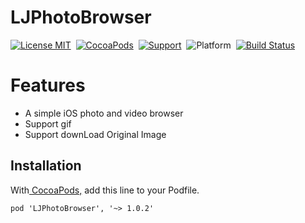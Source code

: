 # LJPhotoBrowser
[![License MIT](https://img.shields.io/badge/license-MIT-green.svg?style=flat)](https://github.com/liuliangju/LJPhotoBrowser/raw/master/LICENSE)&nbsp;
[![CocoaPods](http://img.shields.io/cocoapods/v/LJPhotoBrowser.svg?style=flat)](http://cocoapods.org/?q=LJPhotoBrowser)&nbsp;
[![Support](https://img.shields.io/badge/support-iOS%208%2B%20-blue.svg?style=flat)](https://www.apple.com/nl/ios/)&nbsp;
![Platform](http://cocoapod-badges.herokuapp.com/p/LJPhotoBrowser/badge.png)&nbsp;
[![Build Status](https://travis-ci.org/liuliangju/LJPhotoBrowser.svg?branch=master)](https://travis-ci.org/liuliangju/LJPhotoBrowser)

Features
==============
- A simple iOS photo and video browser 
- Support gif
- Support downLoad Original Image

## Installation
With[ CocoaPods,](https://cocoapods.org/) add this line to your Podfile.
```
pod 'LJPhotoBrowser', '~> 1.0.2' 
```
